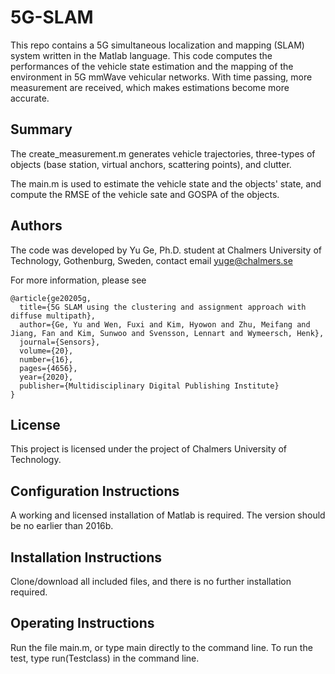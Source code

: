 # 5G-SLAM
This repo contains a 5G simultaneous localization and mapping (SLAM) system written in the Matlab language. This code computes the performances of the vehicle state estimation and the mapping of the environment in 5G mmWave vehicular networks. With time passing, more measurement are received, which makes estimations become more accurate.


## Summary
The create_measurement.m generates vehicle trajectories, three-types of objects (base station, virtual anchors, scattering points), and clutter.

The main.m is used to estimate the vehicle state and the objects' state, and compute the RMSE of the vehicle sate and GOSPA of the objects.


## Authors
The code was developed by Yu Ge, Ph.D. student at Chalmers University of Technology, Gothenburg, Sweden, contact email yuge@chalmers.se

For more information, please see
```
@article{ge20205g,
  title={5G SLAM using the clustering and assignment approach with diffuse multipath},
  author={Ge, Yu and Wen, Fuxi and Kim, Hyowon and Zhu, Meifang and Jiang, Fan and Kim, Sunwoo and Svensson, Lennart and Wymeersch, Henk},
  journal={Sensors},
  volume={20},
  number={16},
  pages={4656},
  year={2020},
  publisher={Multidisciplinary Digital Publishing Institute}
}

```


## License
This project is licensed under the project of Chalmers University of Technology.


## Configuration Instructions
A working and licensed installation of Matlab is required. The version should be no earlier than 2016b.


## Installation Instructions
Clone/download all included files, and there is no further installation required.


## Operating Instructions
Run the file main.m, or type main directly to the command line.
To run the test, type run(Testclass) in the command line.
